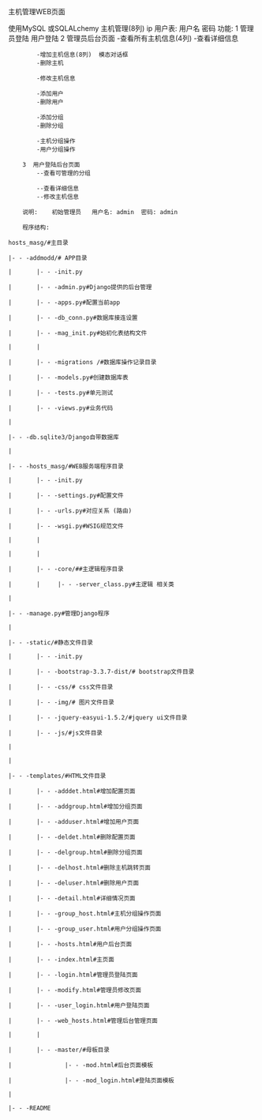 主机管理WEB页面

使用MySQL
   或SQLALchemy
    主机管理(8列)
        ip
    用户表:
        用户名
        密码
    功能:
        1  管理员登陆  用户登陆
        2  管理员后台页面
            -查看所有主机信息(4列)
            -查看详细信息
    
            -增加主机信息(8列)  模态对话框
            -删除主机
    
            -修改主机信息
    
            -添加用户
            -删除用户
    
            -添加分组
            -删除分组
    
            -主机分组操作
            -用户分组操作
    
        3  用户登陆后台页面
            --查看可管理的分组
    
            --查看详细信息
            --修改主机信息
            
        说明:    初始管理员   用户名: admin  密码: admin
        
        程序结构:
    
    hosts_masg/#主目录
    
    |- - -addmodd/# APP目录
    
    |       |- - -init.py
    
    |       |- - -admin.py#Django提供的后台管理
    
    |       |- - -apps.py#配置当前app
    
    |       |- - -db_conn.py#数据库接连设置
    
    |       |- - -mag_init.py#始初化表结构文件
    
    |       |
    
    |       |- - -migrations /#数据库操作记录目录
    
    |       |- - -models.py#创建数据库表
    
    |       |- - -tests.py#单元测试
    
    |       |- - -views.py#业务代码
    
    |
    
    |- - -db.sqlite3/Django自带数据库
    
    |
    
    |- - -hosts_masg/#WEB服务端程序目录
    
    |       |- - -init.py
    
    |       |- - -settings.py#配置文件
    
    |       |- - -urls.py#对应关系 (路由)
    
    |       |- - -wsgi.py#WSIG规范文件
    
    |       |
    
    |       |
    
    |       |- - -core/##主逻辑程序目录
    
    |       |     |- - -server_class.py#主逻辑 相关类
    
    |
    
    |- - -manage.py#管理Django程序
    
    |
    
    |- - -static/#静态文件目录
    
    |       |- - -init.py
    
    |       |- - -bootstrap-3.3.7-dist/# bootstrap文件目录
    
    |       |- - -css/# css文件目录
    
    |       |- - -img/# 图片文件目录
    
    |       |- - -jquery-easyui-1.5.2/#jquery ui文件目录
    
    |       |- - -js/#js文件目录
    
    |
    
    |
    
    |- - -templates/#HTML文件目录
    
    |       |- - -adddet.html#增加配置页面
    
    |       |- - -addgroup.html#增加分组页面
    
    |       |- - -adduser.html#增加用户页面
    
    |       |- - -deldet.html#删除配置页面
    
    |       |- - -delgroup.html#删除分组页面
    
    |       |- - -delhost.html#删除主机跳转页面
    
    |       |- - -deluser.html#删除用户页面
    
    |       |- - -detail.html#详细情况页面
    
    |       |- - -group_host.html#主机分组操作页面
    
    |       |- - -group_user.html#用户分组操作页面
    
    |       |- - -hosts.html#用户后台页面
    
    |       |- - -index.html#主页面
    
    |       |- - -login.html#管理员登陆页面
    
    |       |- - -modify.html#管理员修改页面
    
    |       |- - -user_login.html#用户登陆页面
    
    |       |- - -web_hosts.html#管理后台管理页面
    
    |       |
    
    |       |- - -master/#母板目录
    
    |               |- - -mod.html#后台页面模板
    
    |               |- - -mod_login.html#登陆页面模板
    
    |
    
    |- - -README
    
        
        
        
        

​	






